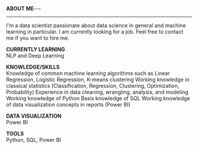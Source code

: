 **ABOUT ME**--- <br /> <hr>
I'm a data scientist passionate about data science in general and machine learning in particular. I am currently looking for a job. Feel free to contact me if you want to hire me.

**CURRENTLY LEARNING** <br />
NLP and Deep Learning

**KNOWLEDGE/SKILLS** <br />
Knowledge of common machine learning algorithms such as Linear Regression, Logistic Regression, K-means clustering
Working knowledge in classical statistics (Classification, Regression, Clustering, Optimization, Probability)
Experience in data cleaning, wrangling, analysis, and modeling
Working knowledge of Python
Basis knowledge of SQL
Working knowledge of data visualization concepts in reports (Power BI)

**DATA VISUALIZATION** <br />
Power BI

**TOOLS** <br />
Python, SQL, Power BI
